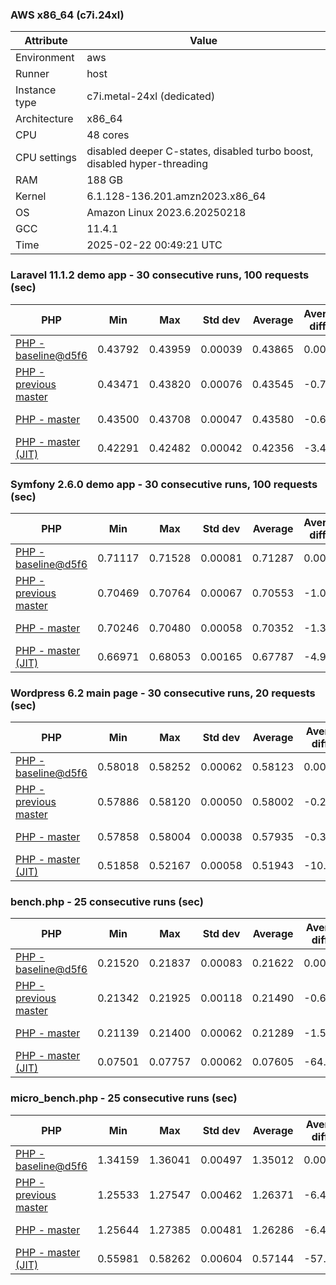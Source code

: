 ### AWS x86_64 (c7i.24xl)

|  Attribute    |     Value      |
|---------------|----------------|
| Environment   |aws|
| Runner        |host|
| Instance type |c7i.metal-24xl (dedicated)|
| Architecture  |x86_64
| CPU           |48 cores|
| CPU settings  |disabled deeper C-states, disabled turbo boost, disabled hyper-threading|
| RAM           |188 GB|
| Kernel        |6.1.128-136.201.amzn2023.x86_64|
| OS            |Amazon Linux 2023.6.20250218|
| GCC           |11.4.1|
| Time          |2025-02-22 00:49:21 UTC|

### Laravel 11.1.2 demo app - 30 consecutive runs, 100 requests (sec)

|     PHP     |     Min     |     Max     |    Std dev   |   Average  |  Average diff % |   Median   | Median diff % |     Memory    |
|-------------|-------------|-------------|--------------|------------|-----------------|------------|---------------|---------------|
|[PHP - baseline@d5f6](https://github.com/php/php-src/commit/d5f6e56610)|0.43792|0.43959|0.00039|0.43865|0.00%|0.43865|0.00%|41.87 MB|
|[PHP - previous master](https://github.com/php/php-src/commit/0ec6413562)|0.43471|0.43820|0.00076|0.43545|-0.73%|0.43523|-0.78%|41.87 MB|
|[PHP - master](https://github.com/php/php-src/commit/49d798abcc)|0.43500|0.43708|0.00047|0.43580|-0.65%|0.43566|-0.68%|41.87 MB|
|[PHP - master (JIT)](https://github.com/php/php-src/commit/49d798abcc)|0.42291|0.42482|0.00042|0.42356|-3.44%|0.42344|-3.47%|50.80 MB|

### Symfony 2.6.0 demo app - 30 consecutive runs, 100 requests (sec)

|     PHP     |     Min     |     Max     |    Std dev   |   Average  |  Average diff % |   Median   | Median diff % |     Memory    |
|-------------|-------------|-------------|--------------|------------|-----------------|------------|---------------|---------------|
|[PHP - baseline@d5f6](https://github.com/php/php-src/commit/d5f6e56610)|0.71117|0.71528|0.00081|0.71287|0.00%|0.71290|0.00%|37.41 MB|
|[PHP - previous master](https://github.com/php/php-src/commit/0ec6413562)|0.70469|0.70764|0.00067|0.70553|-1.03%|0.70538|-1.05%|37.55 MB|
|[PHP - master](https://github.com/php/php-src/commit/49d798abcc)|0.70246|0.70480|0.00058|0.70352|-1.31%|0.70347|-1.32%|37.55 MB|
|[PHP - master (JIT)](https://github.com/php/php-src/commit/49d798abcc)|0.66971|0.68053|0.00165|0.67787|-4.91%|0.67793|-4.91%|44.55 MB|

### Wordpress 6.2 main page - 30 consecutive runs, 20 requests (sec)

|     PHP     |     Min     |     Max     |    Std dev   |   Average  |  Average diff % |   Median   | Median diff % |     Memory    |
|-------------|-------------|-------------|--------------|------------|-----------------|------------|---------------|---------------|
|[PHP - baseline@d5f6](https://github.com/php/php-src/commit/d5f6e56610)|0.58018|0.58252|0.00062|0.58123|0.00%|0.58120|0.00%|43.02 MB|
|[PHP - previous master](https://github.com/php/php-src/commit/0ec6413562)|0.57886|0.58120|0.00050|0.58002|-0.21%|0.58000|-0.21%|42.94 MB|
|[PHP - master](https://github.com/php/php-src/commit/49d798abcc)|0.57858|0.58004|0.00038|0.57935|-0.32%|0.57936|-0.32%|42.94 MB|
|[PHP - master (JIT)](https://github.com/php/php-src/commit/49d798abcc)|0.51858|0.52167|0.00058|0.51943|-10.63%|0.51936|-10.64%|61.91 MB|

### bench.php - 25 consecutive runs (sec)

|     PHP     |     Min     |     Max     |    Std dev   |   Average  |  Average diff % |   Median   | Median diff % |     Memory    |
|-------------|-------------|-------------|--------------|------------|-----------------|------------|---------------|---------------|
|[PHP - baseline@d5f6](https://github.com/php/php-src/commit/d5f6e56610)|0.21520|0.21837|0.00083|0.21622|0.00%|0.21605|0.00%|26.19 MB|
|[PHP - previous master](https://github.com/php/php-src/commit/0ec6413562)|0.21342|0.21925|0.00118|0.21490|-0.61%|0.21469|-0.63%|26.28 MB|
|[PHP - master](https://github.com/php/php-src/commit/49d798abcc)|0.21139|0.21400|0.00062|0.21289|-1.54%|0.21285|-1.48%|26.28 MB|
|[PHP - master (JIT)](https://github.com/php/php-src/commit/49d798abcc)|0.07501|0.07757|0.00062|0.07605|-64.83%|0.07595|-64.85%|27.38 MB|

### micro_bench.php - 25 consecutive runs (sec)

|     PHP     |     Min     |     Max     |    Std dev   |   Average  |  Average diff % |   Median   | Median diff % |     Memory    |
|-------------|-------------|-------------|--------------|------------|-----------------|------------|---------------|---------------|
|[PHP - baseline@d5f6](https://github.com/php/php-src/commit/d5f6e56610)|1.34159|1.36041|0.00497|1.35012|0.00%|1.35018|0.00%|20.45 MB|
|[PHP - previous master](https://github.com/php/php-src/commit/0ec6413562)|1.25533|1.27547|0.00462|1.26371|-6.40%|1.26254|-6.49%|20.53 MB|
|[PHP - master](https://github.com/php/php-src/commit/49d798abcc)|1.25644|1.27385|0.00481|1.26286|-6.46%|1.26171|-6.55%|20.53 MB|
|[PHP - master (JIT)](https://github.com/php/php-src/commit/49d798abcc)|0.55981|0.58262|0.00604|0.57144|-57.67%|0.57156|-57.67%|21.80 MB|
